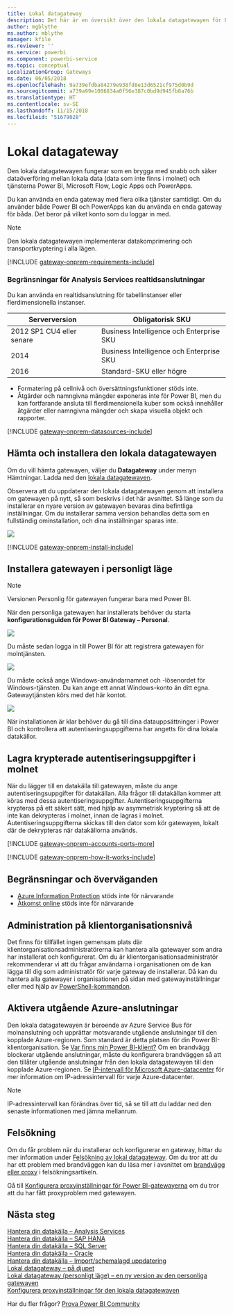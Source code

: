 ```yaml
---
title: Lokal datagateway
description: Det här är en översikt över den lokala datagatewayen för Power BI. Du kan använda den här gatewayen för att arbeta med DirectQuery-datakällor. Du kan också använda den för att uppdatera molndatauppsättningar med lokala data.
author: mgblythe
ms.author: mblythe
manager: kfile
ms.reviewer: ''
ms.service: powerbi
ms.component: powerbi-service
ms.topic: conceptual
LocalizationGroup: Gateways
ms.date: 06/05/2018
ms.openlocfilehash: 9a739efdba84279e938fd8e13d6521cf975d0b9d
ms.sourcegitcommit: a739a99e1006834a0f56e387c0bd9d945fb8a76b
ms.translationtype: HT
ms.contentlocale: sv-SE
ms.lasthandoff: 11/15/2018
ms.locfileid: "51679028"
---
```

# <a name="on-premises-data-gateway"></a>Lokal datagateway

Den lokala datagatewayen fungerar som en brygga med snabb och säker dataöverföring mellan lokala data (data som inte finns i molnet) och tjänsterna Power BI, Microsoft Flow, Logic Apps och PowerApps.

Du kan använda en enda gateway med flera olika tjänster samtidigt. Om du använder både Power BI och PowerApps kan du använda en enda gateway för båda. Det beror på vilket konto som du loggar in med.

> [!NOTE]
> Den lokala datagatewayen implementerar datakomprimering och transportkryptering i alla lägen.

<!-- Shared Requirements Include -->
[!INCLUDE [gateway-onprem-requirements-include](./includes/gateway-onprem-requirements-include.md)]

### <a name="limitations-of-analysis-services-live-connections"></a>Begränsningar för Analysis Services realtidsanslutningar

Du kan använda en realtidsanslutning för tabellinstanser eller flerdimensionella instanser.

| **Serverversion** | **Obligatorisk SKU** |
| --- | --- |
| 2012 SP1 CU4 eller senare |Business Intelligence och Enterprise SKU |
| 2014 |Business Intelligence och Enterprise SKU |
| 2016 |Standard-SKU eller högre |

* Formatering på cellnivå och översättningsfunktioner stöds inte.
* Åtgärder och namngivna mängder exponeras inte för Power BI, men du kan fortfarande ansluta till flerdimensionella kuber som också innehåller åtgärder eller namngivna mängder och skapa visuella objekt och rapporter.

<!-- Shared Install steps Include -->
[!INCLUDE [gateway-onprem-datasources-include](./includes/gateway-onprem-datasources-include.md)]

## <a name="download-and-install-the-on-premises-data-gateway"></a>Hämta och installera den lokala datagatewayen

Om du vill hämta gatewayen, väljer du **Datagateway** under menyn Hämtningar. Ladda ned den [lokala datagatewayen](http://go.microsoft.com/fwlink/?LinkID=820925).

Observera att du uppdaterar den lokala datagatewayen genom att installera om gatewayen på nytt, så som beskrivs i det här avsnittet. Så länge som du installerar en nyare version av gatewayen bevaras dina befintliga inställningar. Om du installerar samma version behandlas detta som en fullständig ominstallation, och dina inställningar sparas inte.

![](media/service-gateway-onprem/powerbi-download-data-gateway.png)

<!-- Shared Install steps Include -->
[!INCLUDE [gateway-onprem-install-include](./includes/gateway-onprem-install-include.md)]

## <a name="install-the-gateway-in-personal-mode"></a>Installera gatewayen i personligt läge

> [!NOTE]
> Versionen Personlig för gatewayen fungerar bara med Power BI.

När den personliga gatewayen har installerats behöver du starta **konfigurationsguiden för Power BI Gateway – Personal**.

![](media/service-gateway-onprem/personal-gateway-launch-configuration.png)

Du måste sedan logga in till Power BI för att registrera gatewayen för molntjänsten.

![](media/service-gateway-onprem/personal-gateway-signin.png)

Du måste också ange Windows-användarnamnet och -lösenordet för Windows-tjänsten. Du kan ange ett annat Windows-konto än ditt egna. Gatewaytjänsten körs med det här kontot.

![](media/service-gateway-onprem/personal-gateway-windows-service.png)

När installationen är klar behöver du gå till dina datauppsättninger i Power BI och kontrollera att autentiseringsuppgifterna har angetts för dina lokala datakällor.

<a name="credentials"></a>

## <a name="storing-encrypted-credentials-in-the-cloud"></a>Lagra krypterade autentiseringsuppgifter i molnet

När du lägger till en datakälla till gatewayen, måste du ange autentiseringsuppgifter för datakällan. Alla frågor till datakällan kommer att köras med dessa autentiseringsuppgifter. Autentiseringsuppgifterna krypteras på ett säkert sätt, med hjälp av asymmetrisk kryptering så att de inte kan dekrypteras i molnet, innan de lagras i molnet. Autentiseringsuppgifterna skickas till den dator som kör gatewayen, lokalt där de dekrypteras när datakällorna används.

<!-- Account and Port information -->
[!INCLUDE [gateway-onprem-accounts-ports-more](./includes/gateway-onprem-accounts-ports-more.md)]

<!-- How the gateway works -->
[!INCLUDE [gateway-onprem-how-it-works-include](./includes/gateway-onprem-how-it-works-include.md)]

## <a name="limitations-and-considerations"></a>Begränsningar och överväganden

* [Azure Information Protection](https://docs.microsoft.com/microsoft-365/enterprise/protect-files-with-aip
) stöds inte för närvarande
* [Åtkomst online](https://products.office.com/en-us/access) stöds inte för närvarande

## <a name="tenant-level-administration"></a>Administration på klientorganisationsnivå

Det finns för tillfället ingen gemensam plats där klientorganisationsadministratörerna kan hantera alla gatewayer som andra har installerat och konfigurerat.  Om du är klientorganisationsadministratör rekommenderar vi att du frågar användarna i organisationen om de kan lägga till dig som administratör för varje gateway de installerar. Då kan du hantera alla gatewayer i organisationen på sidan med gatewayinställningar eller med hjälp av [PowerShell-kommandon](https://docs.microsoft.com/power-bi/service-gateway-high-availability-clusters#powershell-support-for-gateway-clusters). 

## <a name="enabling-outbound-azure-connections"></a>Aktivera utgående Azure-anslutningar

Den lokala datagatewayen är beroende av Azure Service Bus för molnanslutning och upprättar motsvarande utgående anslutningar till den kopplade Azure-regionen. Som standard är detta platsen för din Power BI-klientorganisation. Se [Var finns min Power BI-klient?](https://powerbi.microsoft.com/en-us/documentation/powerbi-admin-where-is-my-tenant-located/)
Om en brandvägg blockerar utgående anslutningar, måste du konfigurera brandväggen så att den tillåter utgående anslutningar från den lokala datagatewayen till den kopplade Azure-regionen. Se [IP-intervall för Microsoft Azure-datacenter](https://www.microsoft.com/download/details.aspx?id=41653) för mer information om IP-adressintervall för varje Azure-datacenter.
> [!NOTE]
> IP-adressintervall kan förändras över tid, så se till att du laddar ned den senaste informationen med jämna mellanrum. 

## <a name="troubleshooting"></a>Felsökning

Om du får problem när du installerar och konfigurerar en gateway, hittar du mer information under [Felsökning av lokal datagateway](service-gateway-onprem-tshoot.md). Om du tror att du har ett problem med brandväggen kan du läsa mer i avsnittet om [brandvägg eller proxy](service-gateway-onprem-tshoot.md#firewall-or-proxy) i felsökningsartikeln.

Gå till [Konfigurera proxyinställningar för Power BI-gatewayerna](service-gateway-proxy.md) om du tror att du har fått proxyproblem med gatewayen.

## <a name="next-steps"></a>Nästa steg

[Hantera din datakälla – Analysis Services](service-gateway-enterprise-manage-ssas.md)  
[Hantera din datakälla – SAP HANA](service-gateway-enterprise-manage-sap.md)  
[Hantera din datakälla – SQL Server](service-gateway-enterprise-manage-sql.md)  
[Hantera din datakälla – Oracle](service-gateway-onprem-manage-oracle.md)  
[Hantera din datakälla – Import/schemalagd uppdatering](service-gateway-enterprise-manage-scheduled-refresh.md)  
[Lokal datagateway – på djupet](service-gateway-onprem-indepth.md)  
[Lokal datagateway (personligt läge) – en ny version av den personliga gatewayen](service-gateway-personal-mode.md)  
[Konfigurera proxyinställningar för den lokala datagatewayen](service-gateway-proxy.md)  

Har du fler frågor? [Prova Power BI Community](http://community.powerbi.com/)
